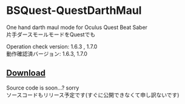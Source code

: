 # BSQuest-QuestDarthMaul
One hand darth maul mode for Oculus Quest Beat Saber  
片手ダースモールモードをQuestでも  

Operation check version: 1.6.3 , 1.7.0  
動作確認済バージョン: 1.6.3, 1.7.0

## [Download](https://github.com/riku1227/BSQuest-QuestDarthMaul/releases)
  
Source code is soon...? sorry  
ソースコードもリリース予定です(すぐに公開できなくて申し訳ないです)